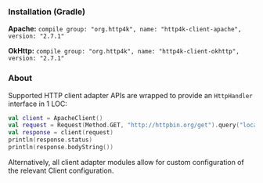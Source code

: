 ### Installation (Gradle)
**Apache:** ```compile group: "org.http4k", name: "http4k-client-apache", version: "2.7.1"```

**OkHttp:** ```compile group: "org.http4k", name: "http4k-client-okhttp", version: "2.7.1"```

### About
Supported HTTP client adapter APIs are wrapped to provide an `HttpHandler` interface in 1 LOC:

```kotlin
val client = ApacheClient()
val request = Request(Method.GET, "http://httpbin.org/get").query("location", "John Doe")
val response = client(request)
println(response.status)
println(response.bodyString())
```

Alternatively, all client adapter modules allow for custom configuration of the relevant Client configuration.
